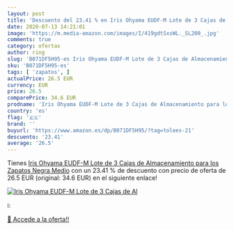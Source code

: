```yaml
---
layout: post
title: 'Descuento del 23.41 % en Iris Ohyama EUDF-M Lote de 3 Cajas de Al'
date: 2020-07-13 14:21:01
image: 'https://m.media-amazon.com/images/I/419gdtSxsWL._SL200_.jpg'
comments: true
category: ofertas
author: ring
slug: 'B071DF5H95-es Iris Ohyama EUDF-M Lote de 3 Cajas de Almacenamiento para...'
sku: 'B071DF5H95-es'
tags: [ 'zapatos', ]
actualPrice: 26.5 EUR
currency: EUR
price: 26.5
comparePrice: 34.6 EUR
prodname: 'Iris Ohyama EUDF-M Lote de 3 Cajas de Almacenamiento para los Zapatos  Negra  Medio'
country: 'es'
flag: '🇪🇸'
brand: ''
buyurl: 'https://www.amazon.es/dp/B071DF5H95/?tag=tolees-21'
descuento: '23.41'
average: '26.5'
---
```


Tienes [Iris Ohyama EUDF-M Lote de 3 Cajas de Almacenamiento para los Zapatos  Negra  Medio](https://www.amazon.es/dp/B071DF5H95/?tag=tolees-21) con un 23.41 % de descuento con precio de oferta de 26.5 EUR (original: 34.6 EUR) en el siguiente enlace!

[![Iris Ohyama EUDF-M Lote de 3 Cajas de Al](https://m.media-amazon.com/images/I/419gdtSxsWL._SL200_.jpg)](https://www.amazon.es/dp/B071DF5H95/?tag=tolees-21)

ℹ️:


[🛒 Accede a la oferta!!](https://www.amazon.es/dp/B071DF5H95/?tag=tolees-21)
